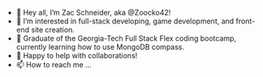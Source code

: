 - 👋 Hey all, I’m Zac Schneider, aka @Zoocko42!
- 👀 I’m interested in full-stack developing, game development, and front-end site creation.
- 🌱 Graduate of the Georgia-Tech Full Stack Flex coding bootcamp, currently learning how to use MongoDB compass.
- 💞️ Happy to help with collaborations!
- 📫 How to reach me ...

<!---
Zoocko42/Zoocko42 is a ✨ special ✨ repository because its `README.md` (this file) appears on your GitHub profile.
You can click the Preview link to take a look at your changes.
--->

